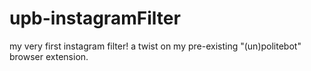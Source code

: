 # upb-instagramFilter
 my very first instagram filter! a twist on my pre-existing "(un)politebot" browser extension.
